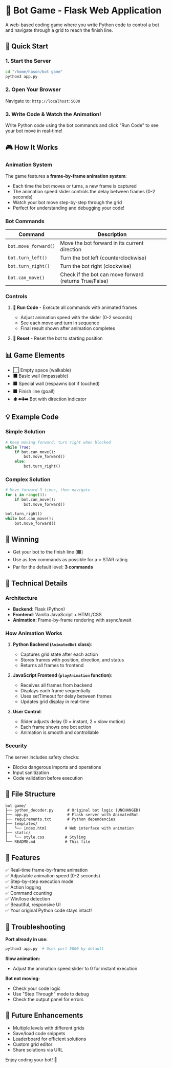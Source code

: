# 🤖 Bot Game - Flask Web Application

A web-based coding game where you write Python code to control a bot and navigate through a grid to reach the finish line.

## 🚀 Quick Start

### 1. Start the Server

```bash
cd "/home/hason/bot game"
python3 app.py
```

### 2. Open Your Browser

Navigate to: `http://localhost:5000`

### 3. Write Code & Watch the Animation!

Write Python code using the bot commands and click "Run Code" to see your bot move in real-time!

## 🎮 How It Works

### Animation System

The game features a **frame-by-frame animation system**:

- Each time the bot moves or turns, a new frame is captured
- The animation speed slider controls the delay between frames (0-2 seconds)
- Watch your bot move step-by-step through the grid
- Perfect for understanding and debugging your code!

### Bot Commands

| Command | Description |
|---------|-------------|
| `bot.move_forward()` | Move the bot forward in its current direction |
| `bot.turn_left()` | Turn the bot left (counterclockwise) |
| `bot.turn_right()` | Turn the bot right (clockwise) |
| `bot.can_move()` | Check if the bot can move forward (returns True/False) |

### Controls

1. **🚀 Run Code** - Execute all commands with animated frames
   - Adjust animation speed with the slider (0-2 seconds)
   - See each move and turn in sequence
   - Final result shown after animation completes

2. **🔄 Reset** - Reset the bot to starting position

## 📊 Game Elements

- **⬜** Empty space (walkable)
- **⬛** Basic wall (impassable)
- **🟦** Special wall (respawns bot if touched)
- **🟫** Finish line (goal!)
- **⬆️⬅️⬇️➡️** Bot with direction indicator

## 💡 Example Code

### Simple Solution
```python
# Keep moving forward, turn right when blocked
while True:
    if bot.can_move():
        bot.move_forward()
    else:
        bot.turn_right()
```

### Complex Solution
```python
# Move forward 3 times, then navigate
for i in range(3):
    if bot.can_move():
        bot.move_forward()

bot.turn_right()
while bot.can_move():
    bot.move_forward()
```

## 🎯 Winning

- Get your bot to the finish line (🟫)
- Use as few commands as possible for a ⭐ STAR rating
- Par for the default level: **3 commands**

## 🔧 Technical Details

### Architecture

- **Backend**: Flask (Python)
- **Frontend**: Vanilla JavaScript + HTML/CSS
- **Animation**: Frame-by-frame rendering with async/await

### How Animation Works

1. **Python Backend (`AnimatedBot` class)**:
   - Captures grid state after each action
   - Stores frames with position, direction, and status
   - Returns all frames to frontend

2. **JavaScript Frontend (`playAnimation` function)**:
   - Receives all frames from backend
   - Displays each frame sequentially
   - Uses setTimeout for delay between frames
   - Updates grid display in real-time

3. **User Control**:
   - Slider adjusts delay (0 = instant, 2 = slow motion)
   - Each frame shows one bot action
   - Animation is smooth and controllable

### Security

The server includes safety checks:
- Blocks dangerous imports and operations
- Input sanitization
- Code validation before execution

## 📁 File Structure

```
bot game/
├── python_decoder.py      # Original bot logic (UNCHANGED)
├── app.py                 # Flask server with AnimatedBot
├── requirements.txt       # Python dependencies
├── templates/
│   └── index.html        # Web interface with animation
├── static/
│   └── style.css         # Styling
└── README.md             # This file
```

## 🎨 Features

✅ Real-time frame-by-frame animation  
✅ Adjustable animation speed (0-2 seconds)  
✅ Step-by-step execution mode  
✅ Action logging  
✅ Command counting  
✅ Win/lose detection  
✅ Beautiful, responsive UI  
✅ Your original Python code stays intact!  

## 🐛 Troubleshooting

**Port already in use:**
```bash
python3 app.py  # Uses port 5000 by default
```

**Slow animation:**
- Adjust the animation speed slider to 0 for instant execution

**Bot not moving:**
- Check your code logic
- Use "Step Through" mode to debug
- Check the output panel for errors

## 🔮 Future Enhancements

- Multiple levels with different grids
- Save/load code snippets
- Leaderboard for efficient solutions
- Custom grid editor
- Share solutions via URL

Enjoy coding your bot! 🤖
